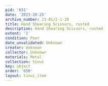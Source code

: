 ```yaml
---
pid: '651'
date: '2023-10-25'
archive_number: 23-01/2-1-20
title: Hand Shearing Scissors, rusted
description: Hand Shearing Scissors, rusted
extent: '1'
condition: Poor
date_unvalidated: Unknown
creator: Unknown
collector: Unknown
materials: Metal
collection: tinui
key: object
order: '650'
layout: tinui_item
---
```

